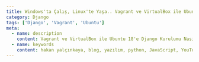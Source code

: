 ```yaml
---
title: Windows'ta Çalış, Linux'te Yaşa.. Vagrant ve VirtualBox ile Ubuntu 18'e Django Kurulumu Nasıl Yapılır?
category: Django
tags: ['Django', 'Vagrant', 'Ubuntu']
meta:
  - name: description
    content: Vagrant ve VirtualBox ile Ubuntu 18'e Django Kurulumu Nasıl Yapılır?
  - name: keywords
    content: hakan yalçınkaya, blog, yazılım, python, JavaScript, YouTube, vue, vuepress, jamstack, staticgen, github, github pages, linux, file manager, mac os, ipython, bpython, ptpython, vagrant, ubuntu, django
---
```


<Title/>

Size eski can yoldaşım Vagrant'ı tanıtmak istiyorum. Sanırım Vagrant'ı 4 senedir kullanmıyorum. Belki de 5 sene olmuş olabilir :) İlk olarak [Laravel Homestead](https://laravel.com/docs/5.7/homestead#introduction) ile birlikte kullanmaya başlamıştım. Laravel halen hayran olduğum bir Framework'tür. Dökümantasyonu çok basit, Linux çalışma ortamını da Homestead ile sağlıyor. Vagrant ile hemen çalışmaya başlıyorsunuz.. Harika..

Niye çok uzun zamandır kullanmadığım bir sanallaştırma aracını blog yazısı olarak paylaşıyorum ? aslında macOS'a geçtikten sonra bu tarz ortamlara daha az ihtiyaç duyduğum için kullanmadığımı söyleyebilirim. Özellikle **Windows** işletim sistemi kullanıp doğal yazılım geliştirme ortamınızdan vazgeçmeden sanal makine kurulumunu inanılmaz derecede rahatlattığını söyleyebilirim.

Django kullanıyorsak Linux işletim sistemine giriş, yapıp dosyalarımızı atıp, en basit ihtimalle runserver komutu ile bile çalıştırdığımızda belki de hızlı bir çalışma ortamı kurgulayamadıysak her seferinde dosyalarımızı linux sunucuya atıp tekrar tekrar geliştirme ortamındaki düzenimizi sağlamamız gerekiyor olabilir.

Birçok Django dökümanında sanki işletim sisteminiz Linux veya macOS'muş gibi yazılır. Bu komutları nasıl kullanacağınızı anlamakta da zorluk çekiyor olabilirsiniz. Ayrıca kolay yoldan nasıl Linux'e geçiş yaparım diye düşünebilirsiniz. Şimdi gaza gelip bilgisayara format atıp Linux işletim sistemi kurmayı deneyebilirsiniz :) hangi Linux dağıtımında çalışacaksınız? çok fazla seçenek var ve birçoğunun doğru olduğunu söyleyebilirim.

Peki Linux bilmek zorunda mısın ? Aslında 30 - 40 komut öğrensen birçok işini çözebilirsin :) ama öğrenmesen de yazılım geliştirmeye devam edebilmeli ve Django'yu çalıştırabilmelisin. Ama yinede günün sonunda Linux sunucuya kendin kurulum yapmaya çalışacak ve daha önce hiçbir deneyimin olmadığı için tam da yolun sonuna gelmişken yeni sorunlarla karşılaşacak olabilirsin..

Vagrant; işletim sisteminde kurulu olan düzeninden vazgeçmeden, bilgisayarındaki proje dosyalarının yerini değiştirmeden, Linux ortamını bir dosyaya yazacağın iki üç satırlık bilgi ile birlikte işliyor ve istediğin Linux sunucusunu aktif edip projenin çalışmasını sağlıyor. Bu dosyayı(Vagrantfile) başka bilgisayarlara taşıyarak aynı ortamı orda da oluşturabilirsin. Vagrant; daha karmaşık olan yapılara giriş yapmadan önce yazılım geliştiricilere kendi ortamlarından ödün vermeden kolay geçiş sağlıyor.

Windows kullanan kişilerin yaşadığı sorunları göz önünde bulundurarak Django kurulumunu ücretsiz olan Vagrant ve VirtualBox ile yapacağım. Bu arada sadece Django Kurulumu diye düşünmeyin sadece. Sonuçta proje dosyalarımızın yerini belirtip Linux işletim sisteminde kolay çalışma ortamı sağlıyoruz. Yani Linux içerisinde çalıştırmak istediğiniz herhangi bir projeden veya ortamdan bahsediyorum aslında..

## 1 - Kurulum:

### Vagrant'ı indirin ve Kurun
[Vagrant](https://www.vagrantup.com/)' [https://www.vagrantup.com/](https://www.vagrantup.com/) sayfasından indirip hemen kurabilirsiniz.

### VagrantBox'ları İnceleyin
#### VagrantBox Nedir?
VagrantBox birçok kişinin Linux işletim sistemlerini alıp, içerisine bazı özellikler ekleyerek paket haline getirdiği, hemen kullanıma hazır Linux Dağıtımlarından birisinin kullanılarak düzenlendiği paketlerdir. Örneğin şöyle düşünebilirsiniz; bir VagrantBox var, içerisinde Windows işletim var, hazır Office yüklü, Photoshop ve Illustrator yüklü olarak geliyor. Hemen kurup çalıştırmaya başlıyorsunuz. İşte Laravel'in Homestead'i tam böyle bir VagrantBox. İçinde herşey hazır geliyor. Neler var? gidip [sayfasından](https://laravel.com/docs/5.7/homestead#introduction) öğrenin :) konumuz bu VagrantBox değil.. Biz yalın Linux Ubuntu 18 dağıtımını kurup sanki Linux sunucuyu baştan kurmuşuz gibi ayarlayarak tüm işimizi kendimiz yapacağız. Eğer VagrantBox'ta hazır gelen yapıyı kullanırsanız sunucu kurarken yine kafanız karışacaktır. Zaten vereceğimiz komutlar çok basit olacak şimdilik..


https://app.vagrantup.com/bento/boxes/ubuntu-18.10
https://app.vagrantup.com/bento
https://github.com/chef/bento
ln -s /home/vagrant-shared/.bash_profile /home/vagrant/.bash_profile

